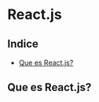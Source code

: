 # **React.js**

## **Indice**

<ul class="indice">
  <li class="indice__item"><a href="#que-es-react">Que es React.js?</a></li>
</ul>

<a id="que-es-react"></a>

## **Que es React.js?**
